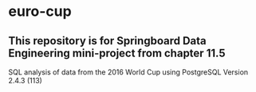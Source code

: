 # euro-cup

## This repository is for Springboard Data Engineering mini-project from chapter 11.5

SQL analysis of data from the 2016 World Cup using PostgreSQL Version 2.4.3 (113)
